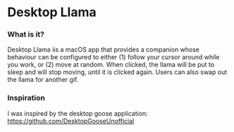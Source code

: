 # Desktop Llama

### What is it?

Desktop Llama iis a macOS app that provides a companion whose behaviour can be configured to either (1) follow your cursor around while you work, or (2) move at random. 
When clicked, the llama will be put to sleep and will stop moving, until it is clicked again.
Users can also swap out the llama for another gif.

### Inspiration 

I was inspired by the desktop goose application: https://github.com/DesktopGooseUnofficial
